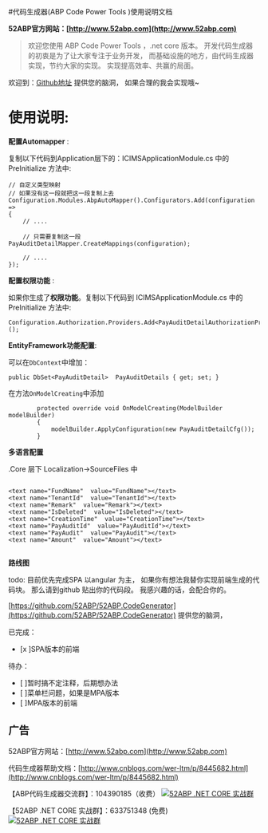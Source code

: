 
#代码生成器(ABP Code Power Tools )使用说明文档

**52ABP官方网站：[http://www.52abp.com](http://www.52abp.com)**

>欢迎您使用 ABP Code Power Tools ，.net core 版本。
开发代码生成器的初衷是为了让大家专注于业务开发，
而基础设施的地方，由代码生成器实现，节约大家的实现。
实现提高效率、共赢的局面。

欢迎到：[Github地址](https://github.com/52ABP/52ABP.CodeGenerator) 提供您的脑洞，
如果合理的我会实现哦~

# 使用说明:

**配置Automapper** :

复制以下代码到Application层下的：ICIMSApplicationModule.cs
中的 PreInitialize 方法中:

```
// 自定义类型映射
// 如果没有这一段就把这一段复制上去
Configuration.Modules.AbpAutoMapper().Configurators.Add(configuration =>
{
    // ....

    // 只需要复制这一段
PayAuditDetailMapper.CreateMappings(configuration);

    // ....
});

```

**配置权限功能**  :

如果你生成了**权限功能**。复制以下代码到 ICIMSApplicationModule.cs
中的 PreInitialize 方法中:

```
Configuration.Authorization.Providers.Add<PayAuditDetailAuthorizationProvider>();

```

**EntityFramework功能配置**:

可以在```DbContext```中增加：

 ```
public DbSet<PayAuditDetail>  PayAuditDetails { get; set; }

 ```

在方法```OnModelCreating```中添加

```
        protected override void OnModelCreating(ModelBuilder modelBuilder)
        {
            modelBuilder.ApplyConfiguration(new PayAuditDetailCfg());
        }

```


**多语言配置**  

.Core 层下 Localization->SourceFiles 中

```

<text name="FundName"  value="FundName"></text>
<text name="TenantId"  value="TenantId"></text>
<text name="Remark"  value="Remark"></text>
<text name="IsDeleted"  value="IsDeleted"></text>
<text name="CreationTime"  value="CreationTime"></text>
<text name="PayAuditId"  value="PayAuditId"></text>
<text name="PayAudit"  value="PayAudit"></text>
<text name="Amount"  value="Amount"></text>


```




 **路线图**

todo: 目前优先完成SPA 以angular 为主，
如果你有想法我替你实现前端生成的代码块。
那么请到github 贴出你的代码段。
我感兴趣的话，会配合你的。

[https://github.com/52ABP/52ABP.CodeGenerator](https://github.com/52ABP/52ABP.CodeGenerator) 提供您的脑洞，

已完成：
- [x ]SPA版本的前端

待办：
- [ ]暂时搞不定注释，后期想办法
- [ ]菜单栏问题，如果是MPA版本
- [ ]MPA版本的前端
## 广告

52ABP官方网站：[http://www.52abp.com](http://www.52abp.com)

代码生成器帮助文档：[http://www.cnblogs.com/wer-ltm/p/8445682.html](http://www.cnblogs.com/wer-ltm/p/8445682.html)

【ABP代码生成器交流群】：104390185（收费）
[![52ABP .NET CORE 实战群](http://pub.idqqimg.com/wpa/images/group.png)](http://shang.qq.com/wpa/qunwpa?idkey=3f301fa3101d3201c391aba77803b523fcc53e59d0c68e6eeb9a79336c366d92)

【52ABP .NET CORE 实战群】：633751348 (免费)
[![52ABP .NET CORE 实战群](http://pub.idqqimg.com/wpa/images/group.png)](https://jq.qq.com/?_wv=1027&k=5pWtBvu)
